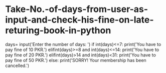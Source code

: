 # Take-No.-of-days-from-user-as-input-and-check-his-fine-on-late-returing-book-in-python
days= input('Enter the number of days: ')
if int(days)<=7:
    print('You have to pay fine of 10 PKR.')
elifint(days)>=8 and int(days)<=14:
    print('You have to pay fine of 20 PKR.')
elifint(days)>14 and int(days)<31:
    print('You have to pay fine of 50 PKR.')
else:
    print('SORRY! Your membership has been cancelled.')
